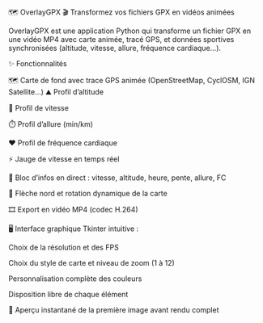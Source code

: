 🗺️ OverlayGPX
🎬 Transformez vos fichiers GPX en vidéos animées

OverlayGPX est une application Python qui transforme un fichier GPX en une vidéo MP4 avec carte animée, tracé GPS, et données sportives synchronisées (altitude, vitesse, allure, fréquence cardiaque…).

  ✨ Fonctionnalités

🗺️ Carte de fond avec trace GPS animée (OpenStreetMap, CyclOSM, IGN Satellite…)
⛰️ Profil d’altitude

🚴 Profil de vitesse

⏱️ Profil d’allure (min/km)

❤️ Profil de fréquence cardiaque

⚡ Jauge de vitesse en temps réel

📝 Bloc d’infos en direct : vitesse, altitude, heure, pente, allure, FC

🧭 Flèche nord et rotation dynamique de la carte

🎞️ Export en vidéo MP4 (codec H.264)

🖥️ Interface graphique Tkinter intuitive :

Choix de la résolution et des FPS

Choix du style de carte et niveau de zoom (1 à 12)

Personnalisation complète des couleurs

Disposition libre de chaque élément

📸 Aperçu instantané de la première image avant rendu complet